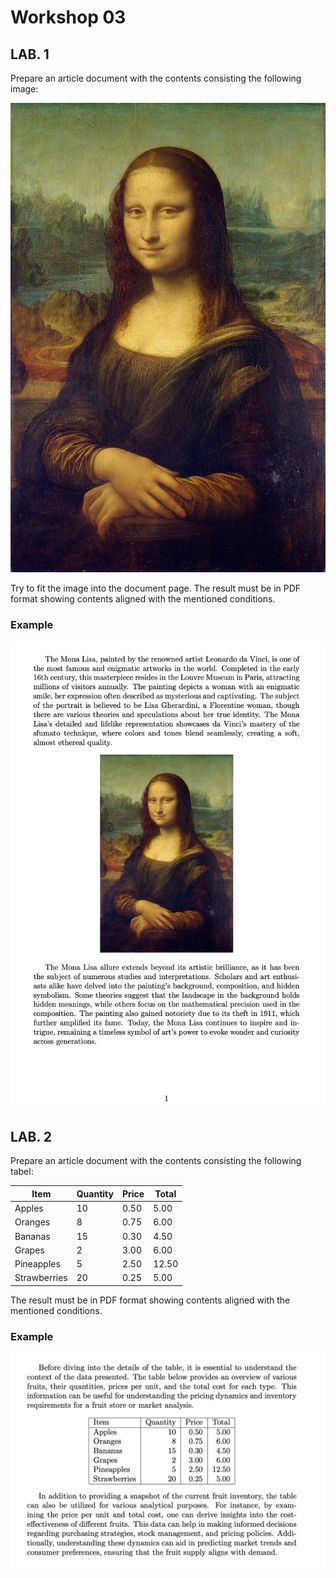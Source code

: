 # Workshop 03

## LAB. 1

Prepare an article document with the contents consisting the following image:

![center](monalisa.jpg)

Try to fit the image into the document page.
The result must be in PDF format showing contents aligned with the mentioned conditions.

### Example

![center](1.png)

## LAB. 2

Prepare an article document with the contents consisting the following tabel:

| Item       | Quantity | Price  | Total    |
|------------|----------|--------|----------|
| Apples     | 10       | 0.50   | 5.00     |
| Oranges    | 8        | 0.75   | 6.00     |
| Bananas    | 15       | 0.30   | 4.50     |
| Grapes     | 2        | 3.00   | 6.00     |
| Pineapples | 5        | 2.50   | 12.50    |
| Strawberries | 20     | 0.25   | 5.00     |

The result must be in PDF format showing contents aligned with the mentioned conditions.

### Example

![center](2.png)